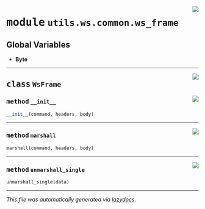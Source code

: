 <!-- markdownlint-disable -->

<a href="https://github.com/switchcollab/Switch-Bots-Python-Library/tree/main/src/switch/utils/ws/common/ws_frame.py#L0"><img align="right" src="https://img.shields.io/badge/-source-cccccc?style=flat-square"/></a>

# <kbd>module</kbd> `utils.ws.common.ws_frame`




**Global Variables**
---------------
- **Byte**


---

<a href="https://github.com/switchcollab/Switch-Bots-Python-Library/tree/main/src/switch/utils/ws/common/ws_frame.py#L8"><img align="right" src="https://img.shields.io/badge/-source-cccccc?style=flat-square"/></a>

## <kbd>class</kbd> `WsFrame`




<a href="https://github.com/switchcollab/Switch-Bots-Python-Library/tree/main/src/switch/utils/ws/common/ws_frame.py#L10"><img align="right" src="https://img.shields.io/badge/-source-cccccc?style=flat-square"/></a>

### <kbd>method</kbd> `__init__`

```python
__init__(command, headers, body)
```








---

<a href="https://github.com/switchcollab/Switch-Bots-Python-Library/tree/main/src/switch/utils/ws/common/ws_frame.py#L60"><img align="right" src="https://img.shields.io/badge/-source-cccccc?style=flat-square"/></a>

### <kbd>method</kbd> `marshall`

```python
marshall(command, headers, body)
```





---

<a href="https://github.com/switchcollab/Switch-Bots-Python-Library/tree/main/src/switch/utils/ws/common/ws_frame.py#L38"><img align="right" src="https://img.shields.io/badge/-source-cccccc?style=flat-square"/></a>

### <kbd>method</kbd> `unmarshall_single`

```python
unmarshall_single(data)
```








---

_This file was automatically generated via [lazydocs](https://github.com/ml-tooling/lazydocs)._
